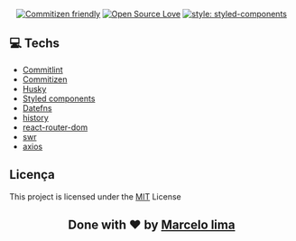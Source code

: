 <div align="center">

[![Commitizen friendly](https://img.shields.io/badge/commitizen-friendly-brightgreen.svg)](http://commitizen.github.io/cz-cli/) 
[![Open Source Love](https://badges.frapsoft.com/os/mit/mit.svg?v=102)](https://github.com/ellerbrock/open-source-badge/)
[![style: styled-components](https://img.shields.io/badge/style-%F0%9F%92%85%20styled--components-orange.svg?colorB=daa357&colorA=db748e)](https://github.com/styled-components/styled-components)

</div>

## **:computer: Techs**

  - [Commitlint](https://github.com/conventional-changelog/commitlint)
  - [Commitizen](https://github.com/commitizen/cz-cli)
  - [Husky](https://github.com/typicode/husky)
  - [Styled components](https://github.com/styled-components/styled-components)
  - [Datefns](https://date-fns.org/docs/Getting-Started)
  - [history](https://github.com/ReactTraining/history)
  - [react-router-dom](https://reactrouter.com/web/guides/quick-start)
  - [swr](https://github.com/vercel/swr)
  - [axios](https://github.com/axios/axios)

## Licença

This project is licensed under the [MIT](https://github.com/christyanbrayan/be-the-hero/blob/master/LICENSE) License

<h2 align="center">Done with ❤️ by <a href="https://www.linkedin.com/in/mrlsk8/">Marcelo lima</a></h2>